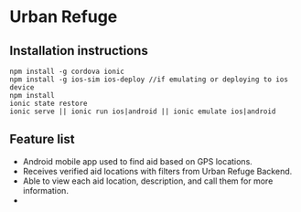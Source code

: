 # Urban Refuge

## Installation instructions
```
npm install -g cordova ionic
npm install -g ios-sim ios-deploy //if emulating or deploying to ios device
npm install
ionic state restore
ionic serve || ionic run ios|android || ionic emulate ios|android
```

## Feature list
- Android mobile app used to find aid based on GPS locations.
- Receives verified aid locations with filters from Urban Refuge Backend.
- Able to view each aid location, description, and call them for more information.
- 
